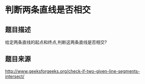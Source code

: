 # 判断两条直线是否相交

## 题目描述
给定两条直线的起点和终点,判断这两条直线是否相交?

## 题目来源
http://www.geeksforgeeks.org/check-if-two-given-line-segments-intersect/

